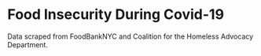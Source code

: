 # Food Insecurity During Covid-19

Data scraped from FoodBankNYC and Coalition for the Homeless Advocacy Department. 
